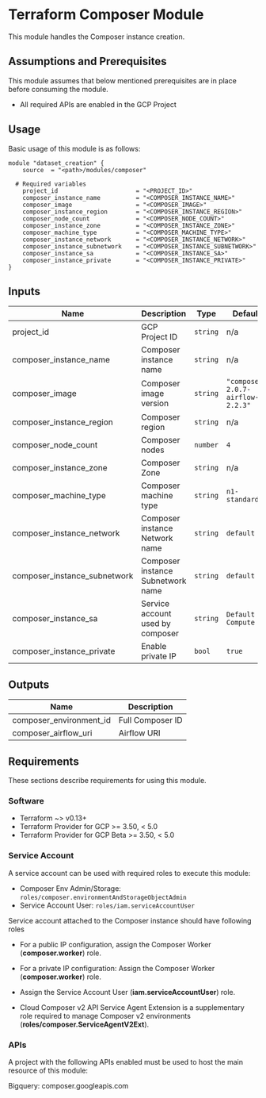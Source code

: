 # Terraform Composer Module
This module handles the Composer instance creation.

## Assumptions and Prerequisites
This module assumes that below mentioned prerequisites are in place before consuming the module.
- All required APIs are enabled in the GCP Project

## Usage
Basic usage of this module is as follows:

```hcl
module "dataset_creation" {
    source  = "<path>/modules/composer"

  # Required variables
    project_id                      = "<PROJECT_ID>"
    composer_instance_name          = "<COMPOSER_INSTANCE_NAME>"
    composer_image                  = "<COMPOSER_IMAGE>"
    composer_instance_region        = "<COMPOSER_INSTANCE_REGION>"
    composer_node_count             = "<COMPOSER_NODE_COUNT>"
    composer_instance_zone          = "<COMPOSER_INSTANCE_ZONE>"
    composer_machine_type           = "<COMPOSER_MACHINE_TYPE>"
    composer_instance_network       = "<COMPOSER_INSTANCE_NETWORK>"
    composer_instance_subnetwork    = "<COMPOSER_INSTANCE_SUBNETWORK>"
    composer_instance_sa            = "<COMPOSER_INSTANCE_SA>"
    composer_instance_private       = "<COMPOSER_INSTANCE_PRIVATE>"
}
```

## Inputs

| Name | Description | Type | Default | Required |
|------|-------------|------|---------|:--------:|
| project_id | GCP Project ID | `string` | n/a | yes |
| composer_instance_name | Composer instance name | `string` | n/a | yes |
| composer_image | Composer image version | `string` | `"composer-2.0.7-airflow-2.2.3"` | no |
| composer_instance_region | Composer region | `string` | n/a | yes |
| composer_node_count | Composer nodes | `number` | `4` | no |
| composer_instance_zone | Composer Zone | `string` | n/a | yes |
| composer_machine_type | Composer machine type | `string` | `n1-standard-1` | no |
| composer_instance_network | Composer instance Network name | `string` | `default` | no |
| composer_instance_subnetwork | Composer instance Subnetwork name | `string` | `default` | no |
| composer_instance_sa | Service account used by composer | `string` | `Default Compute SA` | no |
| composer_instance_private | Enable private IP | `bool` | `true` | no |


## Outputs

| Name | Description |
|------|-------------|
| composer_environment_id | Full Composer ID |
| composer_airflow_uri | Airflow URI |




## Requirements
These sections describe requirements for using this module.

### Software

- Terraform ~> v0.13+
- Terraform Provider for GCP >= 3.50, < 5.0
- Terraform Provider for GCP Beta >= 3.50, < 5.0

### Service Account

A service account can be used with required roles to execute this module:

- Composer Env Admin/Storage: `roles/composer.environmentAndStorageObjectAdmin`
- Service Account User: `roles/iam.serviceAccountUser`

Service account attached to the Composer instance should have following roles


- For a public IP configuration, assign the Composer Worker (**composer.worker**) role.

- For a private IP configuration: Assign the Composer Worker (**composer.worker**) role.

- Assign the Service Account User (**iam.serviceAccountUser**) role.

- Cloud Composer v2 API Service Agent Extension is a supplementary role required to manage Composer v2 environments (**roles/composer.ServiceAgentV2Ext**).


### APIs
A project with the following APIs enabled must be used to host the main resource of this module:

Bigquery: composer.googleapis.com